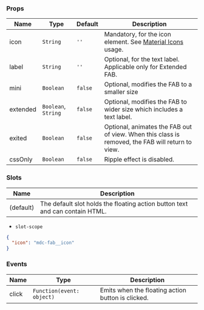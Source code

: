 ### Props

| Name     | Type                | Default | Description                                                                                      |
| -------- | ------------------- | ------- | ------------------------------------------------------------------------------------------------ |
| icon     | `String`            | `''`    | Mandatory, for the icon element. See [Material Icons](/#/icons) usage.                           |
| label    | `String`            | `''`    | Optional, for the text label. Applicable only for Extended FAB.                                  |
| mini     | `Boolean`           | `false` | Optional, modifies the FAB to a smaller size                                                     |
| extended | `Boolean`, `String` | `false` | Optional, modifies the FAB to wider size which includes a text label.                            |
| exited   | `Boolean`           | `false` | Optional, animates the FAB out of view. When this class is removed, the FAB will return to view. |
| cssOnly  | `Boolean`           | `false` | Ripple effect is disabled.                                                                       |

### Slots

| Name      | Description                                                                  |
| --------- | ---------------------------------------------------------------------------- |
| (default) | The default slot holds the floating action button text and can contain HTML. |

- `slot-scope`

```json
{
  "icon": "mdc-fab__icon"
}
```

### Events

| Name  | Type                      | Description                                       |
| ----- | ------------------------- | ------------------------------------------------- |
| click | `Function(event: object)` | Emits when the floating action button is clicked. |
